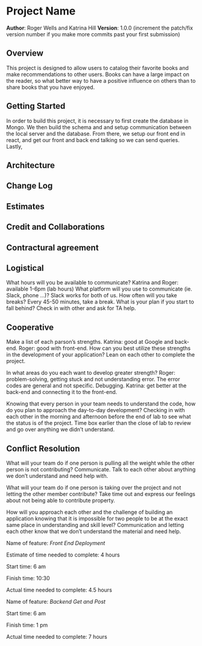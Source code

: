 # Project Name

**Author**: Roger Wells and Katrina Hill
**Version**: 1.0.0 (increment the patch/fix version number if you make more commits past your first submission)

## Overview

This project is designed to allow users to catalog their favorite books and make recommendations to other users.
Books can have a large impact on the reader, so what better way to have a positive influence on others than to share books that you have enjoyed.

## Getting Started

In order to build this project, it is necessary to first create the database in Mongo. We then build the schema and and setup communication between the local server and the database. From there, we setup our front end in react, and get our front and back end talking so we can send queries. Lastly,

## Architecture
<!-- Provide a detailed description of the application design. What technologies (languages, libraries, etc) you're using, and any other relevant design information. -->

## Change Log
<!-- Use this area to document the iterative changes made to your application as each feature is successfully implemented. Use time stamps. Here's an example:

01-01-2001 4:59pm - Application now has a fully-functional express server, with a GET route for the location resource. -->

## Estimates
<!-- See below -->

## Credit and Collaborations

## Contractural agreement

## Logistical

What hours will you be available to communicate? Katrina and Roger: available 1-6pm (lab hours)
What platform will you use to communicate (ie. Slack, phone …)? Slack works for both of us.
How often will you take breaks? Every 45-50 minutes, take a break.
What is your plan if you start to fall behind? Check in with other and ask for TA help.

## Cooperative

Make a list of each parson’s strengths. Katrina: good at Google and back-end. Roger: good with front-end.
How can you best utilize these strengths in the development of your application? Lean on each other to complete the project.

In what areas do you each want to develop greater strength? Roger: problem-solving, getting stuck and not understanding error. The error codes are general and not specific. Debugging. Katrina: get better at the back-end and connecting it to the front-end.

Knowing that every person in your team needs to understand the code, how do you plan to approach the day-to-day development? Checking in with each other in the morning and afternoon before the end of lab to see what the status is of the project. Time box earlier than the close of lab to review and go over anything we didn’t understand.

## Conflict Resolution

What will your team do if one person is pulling all the weight while the other person is not contributing? Communicate. Talk to each other about anything we don’t understand and need help with.

What will your team do if one person is taking over the project and not letting the other member contribute? Take time out and express our feelings about not being able to contribute property.

How will you approach each other and the challenge of building an application knowing that it is impossible for two people to be at the exact same place in understanding and skill level? Communication and letting each other know that we don’t understand the material and need help.

Name of feature: *Front End Deployment*

Estimate of time needed to complete: 4 hours

Start time: 6 am

Finish time: 10:30

Actual time needed to complete: 4.5 hours

Name of feature: *Backend Get and Post*

Start time: 6 am

Finish time: 1 pm

Actual time needed to complete: 7 hours
